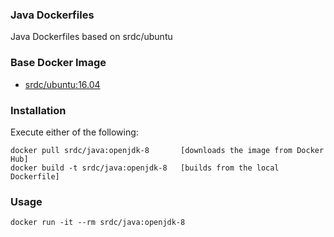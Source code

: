 ### Java Dockerfiles

Java Dockerfiles based on srdc/ubuntu

### Base Docker Image

* [srdc/ubuntu:16.04](https://hub.docker.com/r/srdc/ubuntu/)


### Installation
Execute either of the following:

    docker pull srdc/java:openjdk-8       [downloads the image from Docker Hub]
    docker build -t srdc/java:openjdk-8   [builds from the local Dockerfile]


### Usage

    docker run -it --rm srdc/java:openjdk-8
